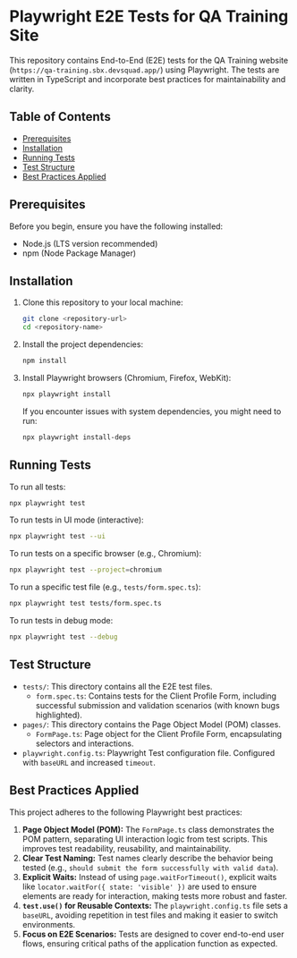 # Playwright E2E Tests for QA Training Site

This repository contains End-to-End (E2E) tests for the QA Training website (`https://qa-training.sbx.devsquad.app/`) using Playwright. The tests are written in TypeScript and incorporate best practices for maintainability and clarity.

## Table of Contents
- [Prerequisites](#prerequisites)
- [Installation](#installation)
- [Running Tests](#running-tests)
- [Test Structure](#test-structure)
- [Best Practices Applied](#best-practices-applied)

## Prerequisites
Before you begin, ensure you have the following installed:
- Node.js (LTS version recommended)
- npm (Node Package Manager)

## Installation
1. Clone this repository to your local machine:
   ```bash
   git clone <repository-url>
   cd <repository-name>
   ```
2. Install the project dependencies:
   ```bash
   npm install
   ```
3. Install Playwright browsers (Chromium, Firefox, WebKit):
   ```bash
   npx playwright install
   ```
   If you encounter issues with system dependencies, you might need to run:
   ```bash
   npx playwright install-deps
   ```

## Running Tests

To run all tests:
```bash
npx playwright test
```

To run tests in UI mode (interactive):
```bash
npx playwright test --ui
```

To run tests on a specific browser (e.g., Chromium):
```bash
npx playwright test --project=chromium
```

To run a specific test file (e.g., `tests/form.spec.ts`):
```bash
npx playwright test tests/form.spec.ts
```

To run tests in debug mode:
```bash
npx playwright test --debug
```

## Test Structure

- `tests/`: This directory contains all the E2E test files.
  - `form.spec.ts`: Contains tests for the Client Profile Form, including successful submission and validation scenarios (with known bugs highlighted).
- `pages/`: This directory contains the Page Object Model (POM) classes.
  - `FormPage.ts`: Page object for the Client Profile Form, encapsulating selectors and interactions.
- `playwright.config.ts`: Playwright Test configuration file. Configured with `baseURL` and increased `timeout`.

## Best Practices Applied

This project adheres to the following Playwright best practices:

1.  **Page Object Model (POM):** The `FormPage.ts` class demonstrates the POM pattern, separating UI interaction logic from test scripts. This improves test readability, reusability, and maintainability.
2.  **Clear Test Naming:** Test names clearly describe the behavior being tested (e.g., `should submit the form successfully with valid data`).
3.  **Explicit Waits:** Instead of using `page.waitForTimeout()`, explicit waits like `locator.waitFor({ state: 'visible' })` are used to ensure elements are ready for interaction, making tests more robust and faster.
4.  **`test.use()` for Reusable Contexts:** The `playwright.config.ts` file sets a `baseURL`, avoiding repetition in test files and making it easier to switch environments.
5.  **Focus on E2E Scenarios:** Tests are designed to cover end-to-end user flows, ensuring critical paths of the application function as expected.




